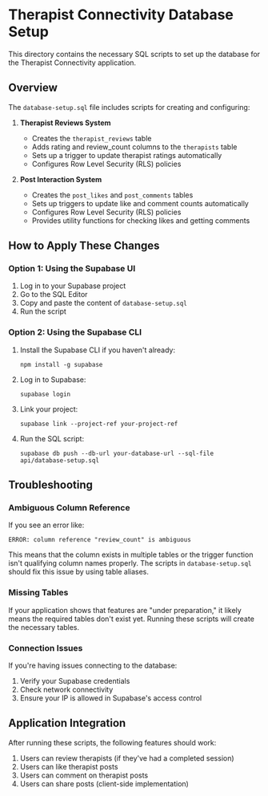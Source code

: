# Therapist Connectivity Database Setup

This directory contains the necessary SQL scripts to set up the database for the Therapist Connectivity application.

## Overview

The `database-setup.sql` file includes scripts for creating and configuring:

1. **Therapist Reviews System**
   - Creates the `therapist_reviews` table
   - Adds rating and review_count columns to the `therapists` table
   - Sets up a trigger to update therapist ratings automatically
   - Configures Row Level Security (RLS) policies

2. **Post Interaction System**
   - Creates the `post_likes` and `post_comments` tables
   - Sets up triggers to update like and comment counts automatically
   - Configures Row Level Security (RLS) policies
   - Provides utility functions for checking likes and getting comments

## How to Apply These Changes

### Option 1: Using the Supabase UI

1. Log in to your Supabase project
2. Go to the SQL Editor
3. Copy and paste the content of `database-setup.sql`
4. Run the script

### Option 2: Using the Supabase CLI

1. Install the Supabase CLI if you haven't already:
   ```
   npm install -g supabase
   ```

2. Log in to Supabase:
   ```
   supabase login
   ```

3. Link your project:
   ```
   supabase link --project-ref your-project-ref
   ```

4. Run the SQL script:
   ```
   supabase db push --db-url your-database-url --sql-file api/database-setup.sql
   ```

## Troubleshooting

### Ambiguous Column Reference

If you see an error like:
```
ERROR: column reference "review_count" is ambiguous
```

This means that the column exists in multiple tables or the trigger function isn't qualifying column names properly. The scripts in `database-setup.sql` should fix this issue by using table aliases.

### Missing Tables

If your application shows that features are "under preparation," it likely means the required tables don't exist yet. Running these scripts will create the necessary tables.

### Connection Issues

If you're having issues connecting to the database:
1. Verify your Supabase credentials
2. Check network connectivity
3. Ensure your IP is allowed in Supabase's access control

## Application Integration

After running these scripts, the following features should work:

1. Users can review therapists (if they've had a completed session)
2. Users can like therapist posts
3. Users can comment on therapist posts
4. Users can share posts (client-side implementation) 